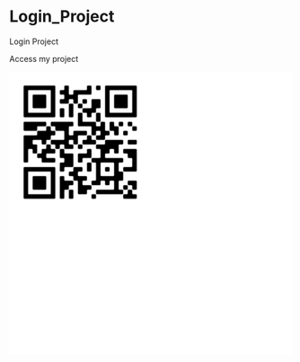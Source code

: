 # Login_Project
 Login Project
<p>Access my project</p><img src="images/project.png" alt="project.png">